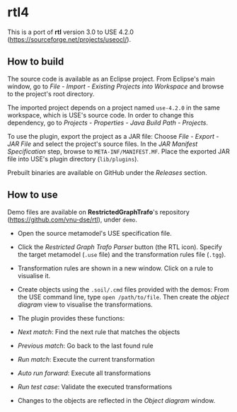 # rtl4
This is a port of **rtl** version 3.0 to USE 4.2.0 (https://sourceforge.net/projects/useocl/).

## How to build
The source code is available as an Eclipse project. From Eclipse's main window, go to *File - Import - Existing Projects into Workspace* and browse to the project's root directory.

The imported project depends on a project named `use-4.2.0` in the same workspace, which is USE's source code. In order to change this dependency, go to *Projects - Properties - Java Build Path - Projects*.

To use the plugin, export the project as a JAR file: Choose *File - Export - JAR File* and select the project's source files. In the *JAR Manifest Specification* step, browse to `META-INF/MANIFEST.MF`. Place the exported JAR file into USE's plugin directory (`lib/plugins`).

Prebuilt binaries are available on GitHub under the *Releases* section.

## How to use
Demo files are available on **RestrictedGraphTrafo**'s repository (https://github.com/vnu-dse/rtl), under `demo`.

* Open the source metamodel's USE specification file.

* Click the *Restricted Graph Trafo Parser* button (the RTL icon). Specify the target metamodel (`.use` file) and the transformation rules file (`.tgg`).

* Transformation rules are shown in a new window. Click on a rule to visualise it.

* Create objects using the `.soil/.cmd` files provided with the demos: From the USE command line, type `open /path/to/file`. Then create the *object diagram* view to visualise the transformations.

* The plugin provides these functions:
 * *Next match*: Find the next rule that matches the objects
 * *Previous match*: Go back to the last found rule
 * *Run match*: Execute the current transformation
 * *Auto run forward*: Execute all transformations
 * *Run test case*: Validate the executed transformations

* Changes to the objects are reflected in the *Object diagram* window.
